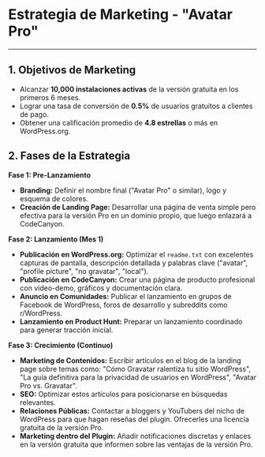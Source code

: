 # Estrategia de Marketing - "Avatar Pro"

---

## 1. Objetivos de Marketing

* Alcanzar **10,000 instalaciones activas** de la versión gratuita en los primeros 6 meses.
* Lograr una tasa de conversión de **0.5%** de usuarios gratuitos a clientes de pago.
* Obtener una calificación promedio de **4.8 estrellas** o más en WordPress.org.

## 2. Fases de la Estrategia

**Fase 1: Pre-Lanzamiento**

* **Branding:** Definir el nombre final ("Avatar Pro" o similar), logo y esquema de colores.
* **Creación de Landing Page:** Desarrollar una página de venta simple pero efectiva para la versión Pro en un dominio propio, que luego enlazará a CodeCanyon.

**Fase 2: Lanzamiento (Mes 1)**

* **Publicación en WordPress.org:** Optimizar el `readme.txt` con excelentes capturas de pantalla, descripción detallada y palabras clave ("avatar", "profile picture", "no gravatar", "local").
* **Publicación en CodeCanyon:** Crear una página de producto profesional con video-demo, gráficos y documentación clara.
* **Anuncio en Comunidades:** Publicar el lanzamiento en grupos de Facebook de WordPress, foros de desarrollo y subreddits como r/WordPress.
* **Lanzamiento en Product Hunt:** Preparar un lanzamiento coordinado para generar tracción inicial.

**Fase 3: Crecimiento (Continuo)**

* **Marketing de Contenidos:** Escribir artículos en el blog de la landing page sobre temas como: "Cómo Gravatar ralentiza tu sitio WordPress", "La guía definitiva para la privacidad de usuarios en WordPress", "Avatar Pro vs. Gravatar".
* **SEO:** Optimizar estos artículos para posicionarse en búsquedas relevantes.
* **Relaciones Públicas:** Contactar a bloggers y YouTubers del nicho de WordPress para que hagan reseñas del plugin. Ofrecerles una licencia gratuita de la versión Pro.
* **Marketing dentro del Plugin:** Añadir notificaciones discretas y enlaces en la versión gratuita que informen sobre las ventajas de la versión Pro.